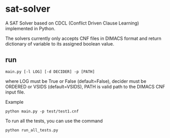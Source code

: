 # sat-solver
A SAT Solver based on CDCL (Conflict Driven Clause Learning) implemented in Python.

The solvers currently only accepts CNF files in DIMACS format and return dictionary of variable to its assigned boolean value.
## run
```commandline
main.py [-l LOG] [-d DECIDER] -p [PATH]
```
where LOG must be True or False (default=False), decider must be ORDERED or VSIDS (default=VSIDS), PATH is valid path to the DIMACS CNF input file.

Example
```commandline
python main.py -p test/test1.cnf
```
To run all the tests, you can use the command
```commandline
python run_all_tests.py
```